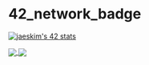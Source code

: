 # 42_network_badge

[![jaeskim's 42 stats](https://badge42.herokuapp.com/api/stats/adiouane?privacyEmail=true)](https://github.com/JaeSeoKim/badge42)

<a href="https://github.com/adiouane?tab=repositories">
  <img align="center" src="https://github-readme-stats.vercel.app/api/top-langs/?username=adiouane&theme=dark"/>
</a>
<a href="https://github.com/adiouane?tab=repositories">
 <img align="center" src="https://github-readme-stats.vercel.app/api?username=adiouane&line_height=40&show_icons=true&theme=dark">
</a>
